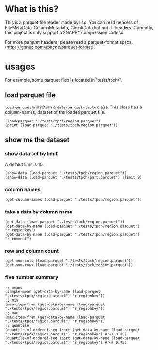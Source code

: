 # What is this?
This is a parquet file reader made by lisp. You can read headers of FileMetaData, ColumnMetadata, ChunkData but not all headers. Currently, this project is only support a SNAPPY compression codesc.

For more parquet headers, please read a parquet-format specs. (https://github.com/apache/parquet-format).

# usages
For example, some parquet files is located in "tests/tpch/".

## load parquet file

`load-parquet` will return a `data-parquet-table` class. This class has a column-names, dataset of the loaded parquet file. 
```
(load-parquet "./tests/tpch/region.parquet")
(print (load-parquet "./tests/tpch/region.parquet"))
```
## show me the dataset

### show data set by limit
A defalut limit is 10.
```
(show-data (load-parquet "./tests/tpch/region.parquet"))
(show-data (load-parquet "./tests/tpch/part.parquet") :limit 9)
```
### column names
```
(get-column-names (load-parquet "./tests/tpch/region.parquet"))
```

### take a data by column name
```
(get-data (load-parquet "./tests/tpch/region.parquet"))
(get-data-by-name (load-parquet "./tests/tpch/region.parquet") "r_regionkey")
(get-data-by-name (load-parquet "./tests/tpch/region.parquet") "r_comment")
```

### row and column count
```
(get-num-cols (load-parquet "./tests/tpch/region.parquet"))
(get-num-rows (load-parquet "./tests/tpch/region.parquet"))
```

### five number summary
```
;; means
(sample-mean (get-data-by-name (load-parquet "./tests/tpch/region.parquet") "r_regionkey"))
;; min
(min-item-from (get-data-by-name (load-parquet "./tests/tpch/region.parquet") "r_regionkey"))
;; max
(max-item-from (get-data-by-name (load-parquet "./tests/tpch/region.parquet") "r_regionkey"))
;; quantile
(quantile-of-ordered-seq (sort (get-data-by-name (load-parquet "./tests/tpch/region.parquet") "r_regionkey") #'<) 0.25)
(quantile-of-ordered-seq (sort (get-data-by-name (load-parquet "./tests/tpch/region.parquet") "r_regionkey") #'<) 0.75)
```

